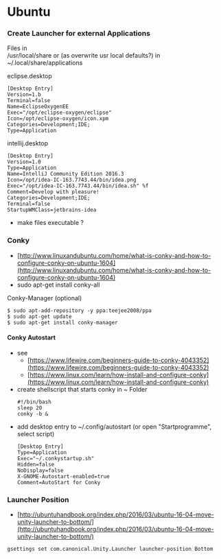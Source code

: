 # Ubuntu

### Create Launcher for external Applications

Files in  
/usr/local/share or \(as overwrite usr local defaults?\) in ~/.local/share/applications

eclipse.desktop

```
[Desktop Entry]
Version=1.b
Terminal=false
Name=EclipseOxygenEE
Exec="/opt/eclipse-oxygen/eclipse"
Icon=/opt/eclipse-oxygen/icon.xpm
Categories=Development;IDE;
Type=Application
```

intellij.desktop

```
[Desktop Entry]
Version=1.0
Type=Application
Name=IntelliJ Community Edition 2016.3
Icon=/opt/idea-IC-163.7743.44/bin/idea.png
Exec="/opt/idea-IC-163.7743.44/bin/idea.sh" %f
Comment=Develop with pleasure!
Categories=Development;IDE;
Terminal=false
StartupWMClass=jetbrains-idea
```

* make files executable ?

### Conky

* [http://www.linuxandubuntu.com/home/what-is-conky-and-how-to-configure-conky-on-ubuntu-1604](http://www.linuxandubuntu.com/home/what-is-conky-and-how-to-configure-conky-on-ubuntu-1604)
* sudo apt-get install conky-all

Conky-Manager \(optional\)

```
$ sudo apt-add-repository -y ppa:teejee2008/ppa
$ sudo apt-get update
$ sudo apt-get install conky-manager
```

#### Conky Autostart

* see 
  * [https://www.lifewire.com/beginners-guide-to-conky-4043352](https://www.lifewire.com/beginners-guide-to-conky-4043352)
  * [https://www.linux.com/learn/how-install-and-configure-conky](https://www.linux.com/learn/how-install-and-configure-conky)
* create shellscript that starts conky in ~ Folder
  ```
  #!/bin/bash
  sleep 20
  conky -b &
  ```
* add desktop entry to ~/.config/autostart \(or open "Startprogramme", select script\)
  ```
  [Desktop Entry]
  Type=Application
  Exec="~/.conkystartup.sh"
  Hidden=false
  NoDisplay=false
  X-GNOME-Autostart-enabled=true
  Comment=AutoStart for Conky
  ```

### Launcher Position

* [http://ubuntuhandbook.org/index.php/2016/03/ubuntu-16-04-move-unity-launcher-to-bottom/](http://ubuntuhandbook.org/index.php/2016/03/ubuntu-16-04-move-unity-launcher-to-bottom/)

```
gsettings set com.canonical.Unity.Launcher launcher-position Bottom
```



